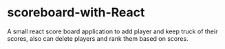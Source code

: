 # scoreboard-with-React
A small react score board application to add player and keep truck of their scores, also can delete players and rank them based on scores.

